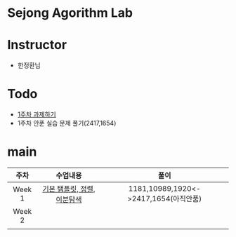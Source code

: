 # Sejong Agorithm Lab

# Instructor
- 한정환님
# Todo
- [1주차 과제하기](https://www.acmicpc.net/group/workbook/view/17293/56145)
- 1주차 안푼 실습 문제 풀기(2417,1654)
# main
| 주차 | 수업내용 | 풀이 | 
| :--: | :--: | :--: |
| Week 1 | [기본 탬플릿, 정렬, 이분탐색](/week1/[SAL]week1.pdf) |1181,10989,1920<->2417,1654(아직안품) |
| Week 2 | |  |
| | | |
